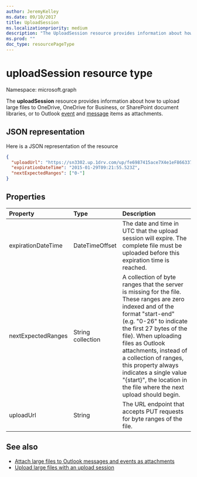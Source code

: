 ```yaml
---
author: JeremyKelley
ms.date: 09/10/2017
title: UploadSession
ms.localizationpriority: medium
description: "The UploadSession resource provides information about how to upload large files to OneDrive, OneDrive for Business, or SharePoint document libraries, or as file attachments to Outlook event and message objects."
ms.prod: ""
doc_type: resourcePageType
---
```


# uploadSession resource type

Namespace: microsoft.graph

The **uploadSession** resource provides information about how to upload large files to OneDrive, OneDrive for Business, or SharePoint document libraries, or to Outlook [event](event.md) and [message](message.md) items as attachments.

## JSON representation

Here is a JSON representation of the resource

<!-- {
  "blockType": "resource",
  "optionalProperties": [ "uploadUrl", "nextExpectedRanges" ],
  "@odata.type": "microsoft.graph.uploadSession"
}-->

```json
{
  "uploadUrl": "https://sn3302.up.1drv.com/up/fe6987415ace7X4e1eF866337",
  "expirationDateTime": "2015-01-29T09:21:55.523Z",
  "nextExpectedRanges": ["0-"]
}
```

## Properties


| Property	     | Type              |Description
|:-------------------|:------------------|:------------------------------------
| expirationDateTime | DateTimeOffset    | The date and time in UTC that the upload session will expire. The complete file must be uploaded before this expiration time is reached.
| nextExpectedRanges | String collection | A collection of byte ranges that the server is missing for the file. These ranges are zero indexed and of the format "start-end" (e.g. "0-26" to indicate the first 27 bytes of the file). When uploading files as Outlook attachments, instead of a collection of ranges, this property always indicates a single value "{start}", the location in the file where the next upload should begin.
| uploadUrl          | String            | The URL endpoint that accepts PUT requests for byte ranges of the file.

## See also

- [Attach large files to Outlook messages and events as attachments ](/graph/outlook-large-attachments)
- [Upload large files with an upload session](../api/driveitem-createuploadsession.md)

<!-- uuid: 8fcb5dbc-d5aa-4681-8e31-b001d5168d79
2015-10-25 14:57:30 UTC -->
<!-- {
  "type": "#page.annotation",
  "description": "UploadSession is used to provide information about large file uploads.",
  "section": "documentation",
  "tocPath": "Resources/UploadSession"
} -->


